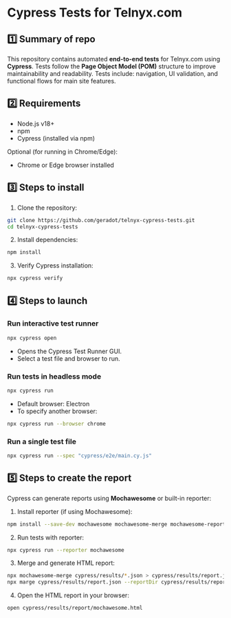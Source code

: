 # Cypress Tests for Telnyx.com

## 1️⃣ Summary of repo

This repository contains automated **end-to-end tests** for Telnyx.com using **Cypress**.
Tests follow the **Page Object Model (POM)** structure to improve maintainability and readability.
Tests include: navigation, UI validation, and functional flows for main site features.

## 2️⃣ Requirements

- Node.js v18+
- npm
- Cypress (installed via npm)

Optional (for running in Chrome/Edge):

- Chrome or Edge browser installed

## 3️⃣ Steps to install

1. Clone the repository:

```bash
git clone https://github.com/geradot/telnyx-cypress-tests.git
cd telnyx-cypress-tests
```

2. Install dependencies:

```bash
npm install
```

3. Verify Cypress installation:

```bash
npx cypress verify
```

## 4️⃣ Steps to launch

### Run interactive test runner

```bash
npx cypress open
```

- Opens the Cypress Test Runner GUI.
- Select a test file and browser to run.

### Run tests in headless mode

```bash
npx cypress run
```

- Default browser: Electron
- To specify another browser:

```bash
npx cypress run --browser chrome
```

### Run a single test file

```bash
npx cypress run --spec "cypress/e2e/main.cy.js"
```

## 5️⃣ Steps to create the report

Cypress can generate reports using **Mochawesome** or built-in reporter:

1. Install reporter (if using Mochawesome):

```bash
npm install --save-dev mochawesome mochawesome-merge mochawesome-report-generator
```

2. Run tests with reporter:

```bash
npx cypress run --reporter mochawesome
```

3. Merge and generate HTML report:

```bash
npx mochawesome-merge cypress/results/*.json > cypress/results/report.json
npx marge cypress/results/report.json --reportDir cypress/results/report
```

4. Open the HTML report in your browser:

```bash
open cypress/results/report/mochawesome.html
```
